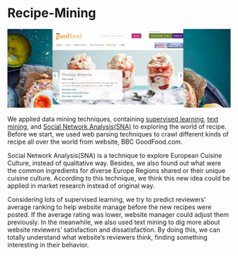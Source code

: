 # Recipe-Mining
![images](https://github.com/SuperMayLiO/Recipe-Mining/blob/master/bbcgoodfood.PNG)

We applied data mining techniques, containing [supervised learning](https://github.com/SuperMayLiO/Recipe-Mining/tree/master/Supervised%20Learning), [text mining](https://github.com/SuperMayLiO/Recipe-Mining/tree/master/Text%20Mining), and [Social Network Analysis(SNA)](https://github.com/SuperMayLiO/Recipe-Mining/tree/master/Social%20Network%20Analysis) to exploring the world of recipe. Before we start, we used web parsing techniques to crawl different kinds of recipe all over the world from website, BBC GoodFood.com.

Social Network Analysis(SNA) is a technique to explore European Cuisine Culture, instead of qualitative way. Besides, we also found out what were the common ingredients for diverse Europe Regions shared or their unique cuisine culture. According to this technique, we think this new idea could be applied in market research instead of original way.

Considering lots of supervised learning, we try to predict reviewers’ average ranking to help website manage before the new recipes were posted. If the average rating was lower, website manager could adjust them previously. In the meanwhile, we also used text mining to dig more about website reviewers’ satisfaction and dissatisfaction. By doing this, we can totally understand what website’s reviewers think, finding something interesting in their behavior.
